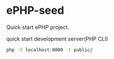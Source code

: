 # ePHP-seed
Quick start ePHP project.

quick start development server(PHP CLI)

```sh
php -S localhost:8000 -t public/
```
